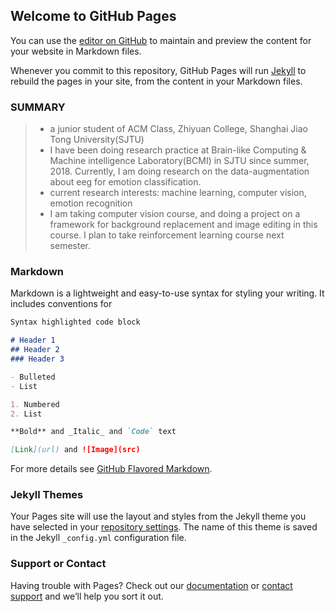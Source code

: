 ## Welcome to GitHub Pages

You can use the [editor on GitHub](https://github.com/suyang98/lizhenzhu.github.com/edit/master/index.md) to maintain and preview the content for your website in Markdown files.

Whenever you commit to this repository, GitHub Pages will run [Jekyll](https://jekyllrb.com/) to rebuild the pages in your site, from the content in your Markdown files.
### SUMMARY

> * a junior student of ACM Class, Zhiyuan College, Shanghai Jiao Tong University(SJTU)
> * I have been doing research practice at Brain-like Computing & Machine intelligence Laboratory(BCMI) in SJTU since summer, 2018.  Currently, I am doing research on the data-augmentation about eeg for emotion classification.
> * current research interests: machine learning, computer vision, emotion recognition
> * I am taking computer vision course, and doing a project on a framework for background replacement and image editing in this course. I plan to take reinforcement learning course next semester.


### Markdown

Markdown is a lightweight and easy-to-use syntax for styling your writing. It includes conventions for

```markdown
Syntax highlighted code block

# Header 1
## Header 2
### Header 3

- Bulleted
- List

1. Numbered
2. List

**Bold** and _Italic_ and `Code` text

[Link](url) and ![Image](src)
```

For more details see [GitHub Flavored Markdown](https://guides.github.com/features/mastering-markdown/).

### Jekyll Themes

Your Pages site will use the layout and styles from the Jekyll theme you have selected in your [repository settings](https://github.com/suyang98/lizhenzhu.github.com/settings). The name of this theme is saved in the Jekyll `_config.yml` configuration file.

### Support or Contact

Having trouble with Pages? Check out our [documentation](https://help.github.com/categories/github-pages-basics/) or [contact support](https://github.com/contact) and we’ll help you sort it out.
